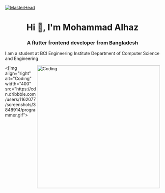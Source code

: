 [![MasterHead](https://wallpapercave.com/wp/wp3082255.jpg)](https://rishavchanda.io)
<h1 align="center">Hi 👋, I'm Mohammad Alhaz</h1>
<h3 align="center">A flutter frontend developer from Bangladesh</h3>
<p>I am a student at BCI Engineering Institute Department of Computer Science and Engineering<p>
<img align="right" alt="Coding" width="400" src="https://cdn.dribbble.com/users/1162077/screenshots/3848914/programmer.gif">
  <[img align="right" alt="Coding" width="400" src="https://cdn.dribbble.com/users/1162077/screenshots/3848914/programmer.gif">


